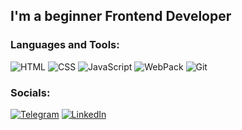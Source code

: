 ## I'm a beginner Frontend Developer

### Languages and Tools:
![HTML](https://img.shields.io/badge/-HTML-090909?style=for-the-badge&logo=&logoColor=ff231d)
![CSS](https://img.shields.io/badge/-CSS-090909?style=for-the-badge&logo=CSS&logoColor=E9D54D)
![JavaScript](https://img.shields.io/badge/-JavaScript-090909?style=for-the-badge&logo=JavaScript&logoColor=E9D54D)
![WebPack](https://img.shields.io/badge/-WebPack-090909?style=for-the-badge&logo=webpack&logoColor=6dc5ff)
![Git](https://img.shields.io/badge/-git-090909?style=for-the-badge&logo=git&logoColor=ff654f)

### Socials:
[![Telegram](https://img.shields.io/badge/-Telegram-090909?style=for-the-badge&logo=telegram&logoColor=27A0D9)](https://t.me/the_cybermania)
[![LinkedIn](https://img.shields.io/badge/-LinkedIn-090909?style=for-the-badge&logo=linkedin&logoColor=007BB6)](https://www.linkedin.com/in/anton-golomuzdov-069545255)
